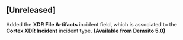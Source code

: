 ## [Unreleased]
Added the **XDR File Artifacts** incident field, which is associated to the **Cortex XDR Incident** incident type. **(Available from Demsito 5.0)**
